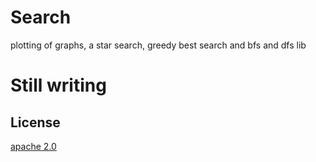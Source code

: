# Search
plotting of graphs, a star search, greedy best search and bfs and dfs lib
# Still writing
## License    
[apache 2.0](https://www.apache.org/licenses/LICENSE-2.0)
